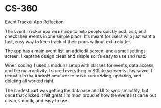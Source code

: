 # CS-360

Event Tracker App Reflection

The Event Tracker app was made to help people quickly add, edit, and check their events in one simple place. It’s meant for users who just want a fast, easy way to keep track of their plans without extra clutter.

The app has a main event list, an add/edit screen, and a small settings screen. I kept the design clean and simple so it’s easy to use and read.

When coding, I used a modular setup with classes for events, data access, and the main activity. I stored everything in SQLite so events stay saved. I tested it in the Android emulator to make sure adding, updating, and deleting all worked right.

The hardest part was getting the database and UI to sync smoothly, but once that clicked it felt great. I’m most proud of how the event list came out clean, smooth, and easy to use.
